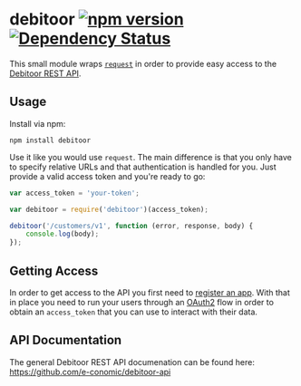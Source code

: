 debitoor [![npm version](https://badge.fury.io/js/debitoor.svg)](http://badge.fury.io/js/debitoor) [![Dependency Status](https://david-dm.org/e-conomic/node-debitoor.svg)](https://david-dm.org/e-conomic/node-debitoor)
========
This small module wraps [`request`](https://github.com/mikeal/request) in order to provide easy access to the [Debitoor REST API](https://api.debitoor.com/api).

## Usage ##

Install via npm:

```
npm install debitoor
```

Use it like you would use `request`. The main difference is that you only have to specify relative URLs and that authentication is handled for you. Just provide a valid access token and you're ready to go:

```js
var access_token = 'your-token';

var debitoor = require('debitoor')(access_token);

debitoor('/customers/v1', function (error, response, body) {
	console.log(body);
});
```

## Getting Access ##
In order to get access to the API you first need to [register an app](https://github.com/e-conomic/debitoor-api#registration). With that in place you need to run your users through an [OAuth2](https://github.com/e-conomic/debitoor-api/blob/master/pages/authentication.md) flow in order to obtain an `access_token` that you can use to interact with their data.


## API Documentation ##
The general Debitoor REST API documenation can be found here: https://github.com/e-conomic/debitoor-api
